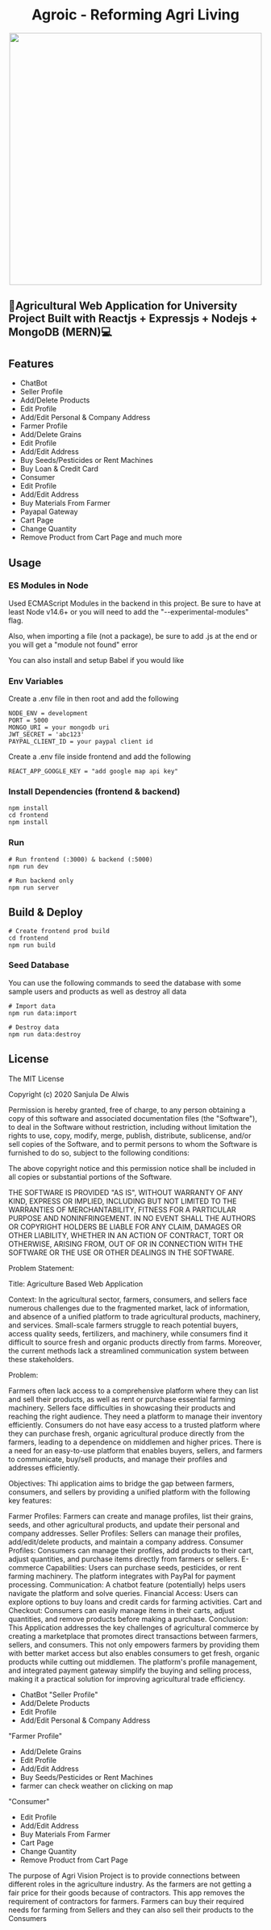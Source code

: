 <h1 align="center">Agroic - Reforming Agri Living <br /></h1>  
<p align="center">
  <img src="https://user-images.githubusercontent.com/49508237/104348350-a5485a80-5527-11eb-854b-b2477bfeb96d.png?" width="500" >
</p>

## 🌱Agricultural Web Application for University Project Built with Reactjs + Expressjs + Nodejs + MongoDB (MERN)💻

## Features

- ChatBot
- Seller Profile
- Add/Delete Products
- Edit Profile
- Add/Edit Personal & Company Address
- Farmer Profile
- Add/Delete Grains
- Edit Profile
- Add/Edit Address
- Buy Seeds/Pesticides or Rent Machines
- Buy Loan & Credit Card
- Consumer
- Edit Profile
- Add/Edit Address
- Buy Materials From Farmer
- Payapal Gateway
- Cart Page
- Change Quantity
- Remove Product from Cart Page
and much more

## Usage

### ES Modules in Node

Used ECMAScript Modules in the backend in this project. Be sure to have at least Node v14.6+ or you will need to add the "--experimental-modules" flag.

Also, when importing a file (not a package), be sure to add .js at the end or you will get a "module not found" error

You can also install and setup Babel if you would like

### Env Variables

Create a .env file in then root and add the following

```
NODE_ENV = development
PORT = 5000
MONGO_URI = your mongodb uri
JWT_SECRET = 'abc123'
PAYPAL_CLIENT_ID = your paypal client id
```
Create a .env file inside frontend and add the following

```
REACT_APP_GOOGLE_KEY = "add google map api key"
```

### Install Dependencies (frontend & backend)

```
npm install
cd frontend
npm install
```

### Run

```
# Run frontend (:3000) & backend (:5000)
npm run dev

# Run backend only
npm run server
```

## Build & Deploy

```
# Create frontend prod build
cd frontend
npm run build
```

### Seed Database

You can use the following commands to seed the database with some sample users and products as well as destroy all data

```
# Import data
npm run data:import

# Destroy data
npm run data:destroy
```

## License

The MIT License

Copyright (c) 2020 Sanjula De Alwis

Permission is hereby granted, free of charge, to any person obtaining a copy
of this software and associated documentation files (the "Software"), to deal
in the Software without restriction, including without limitation the rights
to use, copy, modify, merge, publish, distribute, sublicense, and/or sell
copies of the Software, and to permit persons to whom the Software is
furnished to do so, subject to the following conditions:

The above copyright notice and this permission notice shall be included in all
copies or substantial portions of the Software.

THE SOFTWARE IS PROVIDED "AS IS", WITHOUT WARRANTY OF ANY KIND, EXPRESS OR
IMPLIED, INCLUDING BUT NOT LIMITED TO THE WARRANTIES OF MERCHANTABILITY,
FITNESS FOR A PARTICULAR PURPOSE AND NONINFRINGEMENT. IN NO EVENT SHALL THE
AUTHORS OR COPYRIGHT HOLDERS BE LIABLE FOR ANY CLAIM, DAMAGES OR OTHER
LIABILITY, WHETHER IN AN ACTION OF CONTRACT, TORT OR OTHERWISE, ARISING FROM,
OUT OF OR IN CONNECTION WITH THE SOFTWARE OR THE USE OR OTHER DEALINGS IN THE
SOFTWARE.





Problem Statement:

Title: Agriculture Based Web Application 

Context:
In the agricultural sector, farmers, consumers, and sellers face numerous challenges due to the fragmented market, lack of information, and absence of a unified platform to trade agricultural products, machinery, and services. Small-scale farmers struggle to reach potential buyers, access quality seeds, fertilizers, and machinery, while consumers find it difficult to source fresh and organic products directly from farms. Moreover, the current methods lack a streamlined communication system between these stakeholders.

Problem:

Farmers often lack access to a comprehensive platform where they can list and sell their products, as well as rent or purchase essential farming machinery.
Sellers face difficulties in showcasing their products and reaching the right audience. They need a platform to manage their inventory efficiently.
Consumers do not have easy access to a trusted platform where they can purchase fresh, organic agricultural produce directly from the farmers, leading to a dependence on middlemen and higher prices.
There is a need for an easy-to-use platform that enables buyers, sellers, and farmers to communicate, buy/sell products, and manage their profiles and addresses efficiently.


Objectives:
Thi application aims to bridge the gap between farmers, consumers, and sellers by providing a unified platform with the following key features:

Farmer Profiles: Farmers can create and manage profiles, list their grains, seeds, and other agricultural products, and update their personal and company addresses.
Seller Profiles: Sellers can manage their profiles, add/edit/delete products, and maintain a company address.
Consumer Profiles: Consumers can manage their profiles, add products to their cart, adjust quantities, and purchase items directly from farmers or sellers.
E-commerce Capabilities: Users can purchase seeds, pesticides, or rent farming machinery. The platform integrates with PayPal for payment processing.
Communication: A chatbot feature (potentially) helps users navigate the platform and solve queries.
Financial Access: Users can explore options to buy loans and credit cards for farming activities.
Cart and Checkout: Consumers can easily manage items in their carts, adjust quantities, and remove products before making a purchase.
Conclusion:
This Application addresses the key challenges of agricultural commerce by creating a marketplace that promotes direct transactions between farmers, sellers, and consumers. This not only empowers farmers by providing them with better market access but also enables consumers to get fresh, organic products while cutting out middlemen. The platform's profile management, and integrated payment gateway simplify the buying and selling process, making it a practical solution for improving agricultural trade efficiency.




- ChatBot
"Seller Profile"
- Add/Delete Products
- Edit Profile
- Add/Edit Personal & Company Address

 "Farmer Profile"
- Add/Delete Grains
- Edit Profile
- Add/Edit Address
- Buy Seeds/Pesticides or Rent Machines
- farmer can check weather on clicking on map

 "Consumer"
- Edit Profile
- Add/Edit Address
- Buy Materials From Farmer
- Cart Page
- Change Quantity
- Remove Product from Cart Page


The purpose of Agri Vision Project is to provide connections between different roles in the agriculture industry. As the farmers are not getting a fair price for their goods because of contractors. This app removes the requirement of contractors for farmers. Farmers can buy their required needs for farming from Sellers and they can also sell their products to the Consumers